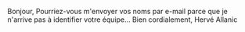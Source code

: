 Bonjour,
Pourriez-vous m'envoyer vos noms par e-mail parce que je n'arrive pas à identifier votre équipe...
Bien cordialement,
Hervé Allanic
